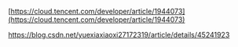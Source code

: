 [https://cloud.tencent.com/developer/article/1944073](https://cloud.tencent.com/developer/article/1944073)

https://blog.csdn.net/yuexiaxiaoxi27172319/article/details/45241923
